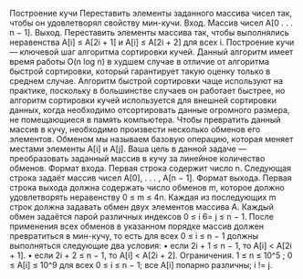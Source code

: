 Построение кучи
Переставить элементы заданного массива чисел так, чтобы он удовлетворял свойству мин-кучи.
Вход. Массив чисел A[0 . . . n − 1].
Выход. Переставить элементы массива так, чтобы выполнялись неравенства A[i] ≤ A[2i + 1] и A[i] ≤ A[2i + 2] для
всех i.
Построение кучи — ключевой шаг алгоритма сортировки кучей. Данный алгоритм имеет время работы O(n log n) в худшем случае в отличие от алгоритма быстрой сортировки, который гарантирует такую оценку только в среднем случае. Алгоритм быстрой сортировки чаще используют на практике, поскольку в большинстве
случаев он работает быстрее, но алгоритм
сортировки кучей используется для внешней сортировки данных, когда необходимо
отсортировать данные огромного размера,
не помещающиеся в память компьютера.
Чтобы превратить данный массив в кучу, необходимо произвести
несколько обменов его элементов. Обменом мы называем базовую
операцию, которая меняет местами элементы A[i] и A[j]. Ваша цель
в данной задаче — преобразовать заданный массив в кучу за линейное количество обменов.
Формат входа. Первая строка содержит число n. Следующая строка
задаёт массив чисел A[0], . . . , A[n − 1].
Формат выхода. Первая строка выхода должна содержать число обменов m, которое должно удовлетворять неравенству 0 ≤ m ≤
4n. Каждая из последующих m строк должна задавать обмен двух элементов массива A. Каждый обмен задаётся парой различных
индексов 0 ≤ i 6= j ≤ n − 1. После применения всех обменов в
указанном порядке массив должен превратиться в мин-кучу, то
есть для всех 0 ≤ i ≤ n − 1 должны выполняться следующие два
условия:
• если 2i + 1 ≤ n − 1, то A[i] < A[2i + 1].
• если 2i + 2 ≤ n − 1, то A[i] < A[2i + 2].
Ограничения. 1 ≤ n ≤ 10^5
; 0 ≤ A[i] ≤ 10^9 для всех 0 ≤ i ≤ n − 1; все
A[i] попарно различны; i != j.